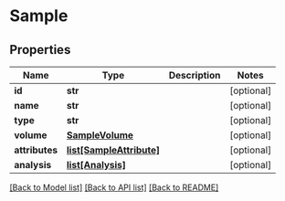 # Sample

## Properties
Name | Type | Description | Notes
------------ | ------------- | ------------- | -------------
**id** | **str** |  | [optional] 
**name** | **str** |  | [optional] 
**type** | **str** |  | [optional] 
**volume** | [**SampleVolume**](SampleVolume.md) |  | [optional] 
**attributes** | [**list[SampleAttribute]**](SampleAttribute.md) |  | [optional] 
**analysis** | [**list[Analysis]**](Analysis.md) |  | [optional] 

[[Back to Model list]](../README.md#documentation-for-models) [[Back to API list]](../README.md#documentation-for-api-endpoints) [[Back to README]](../README.md)

